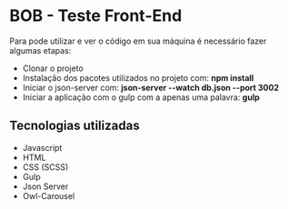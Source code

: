 # BOB - Teste Front-End

Para pode utilizar e ver o código em sua máquina é necessário fazer algumas etapas:

- Clonar o projeto
- Instalação dos pacotes utilizados no projeto com: **npm install**
- Iniciar o json-server com: **json-server --watch db.json --port 3002**
- Iniciar a aplicação com o gulp com a apenas uma palavra: **gulp**

## Tecnologias utilizadas

- Javascript
- HTML
- CSS (SCSS)
- Gulp
- Json Server
- Owl-Carousel

